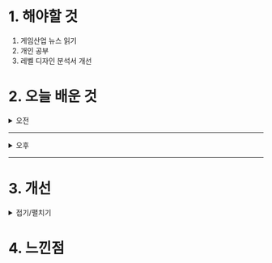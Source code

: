 
# 1. 해야할 것

1. 게임산업 뉴스 읽기 
2. 개인 공부  
3. 레벨 디자인 분석서 개선



# 2. 오늘 배운 것

<details>
<summary>오전</summary>

## 오늘의 뉴스
### 요약
■ ‘몬스터헌터 나우’, 글로벌 라이브 이벤트로 전 세계 헌터 모인다
나이언틱은 캡콤의 IP와 지원을 받아 공동 개발한 몬스터 수렵 게임 ‘Monster Hunter Now(몬스터헌터 나우)’의 라이브 이벤트 ‘Monster Hunter Now Carnival: Global’의 티켓판매를 시작했다고 16일 밝혔습니다. 이번 글로벌 이벤트 티켓을 구입하면 오는 11월 2일, 3일 양일간 전 세계 어디에서나 이벤트 혜택과 특별한 퀘스트를 얻어 게임을 즐길 수 있습니다.

■ 넥슨, 유저와 '도토리하우스'에 따뜻한 마음 전한다
넥슨재단은 '서울대학교병원 넥슨어린이통합케어센터 도토리하우스(이하 '도토리하우스')'와 함께하는 10월 '착한선물 & 착한유저 릴레이 이벤트'를 진행한다고 16일 밝혔습니다. 또한, 오는 11월 4일에 개소 1주년을 맞이하는 '도토리하우스'의 모든 병상에 착한 유저들의 축하하는 마음을 모아 중증 소아 환자들이 즐거운 시간을 보낼 수 있도록 착한선물 태블릿을 전달할 예정입니다.

■ 25년 만에 모바일 재탄생 ‘메틴’, 구글플레이 피처드 선정
‘메틴: 파멸의 서곡’은 2000년 전 나이판 대륙에 악마 메그라에 의해 만들어진 여덟 개의 사악한 원석이 떨어지며 나타난 악의 권속 메틴을 물리치며, 악마 메그라를 소멸시킬 영웅을 기다리는 시나리오 기반의 2D 클래식 MMORPG로 기존 PC 온라인 게임을 모바일에 맞게 UI 및 게임 구성을 완전 새롭게 개발했습니다. 

■ 젠지 발로란트 선수 스트리밍, SOOP에서 만난다
SOOP에서 '젠지(Gen.G)' 발로란트 팀 선수들의 다양한 모습을 지켜볼 수 있게 됐습니다. 이번 스트리밍 파트너십을 통해 유저들은 SOOP 라이브 스트리밍 콘텐츠를 통해 젠지 발로란트팀 선수들과 소통할 수 있게 됐습니다.

■ 건재한 드래곤볼, 스파킹 제로 출시 하루 만에 300만 장 돌파 
시리즈의 최신작 '드래곤볼 스파킹! 제로'가 발매 24시간 만에 전 세계 누적 판매량 300만 장을 돌파했다고 발표했습니다. '드래곤볼 스파킹! 제로'가 발매 24시간 만에 전 세계 누적 판매량 300만 장을 돌파했습니다.

■ LCK 3팀 동반 준결승 갈까? 월즈 8강 예고
2024 리그 오브 레전드 월드 챔피언십에 LCK 대표로 출전한 한화생명e스포츠와 젠지, T1이 8강 무대에 오릅니다. 올해 LCK 서머를 우승하면서 인수 창단 이래 처음으로 LCK 정상에 오른 한화생명e스포츠가 18일(금) 'LPL 1번 시드'인 빌리빌리 게이밍을 상대합니다.

■ 연막탄으로 혼란 야기 지나 추가, ‘워킹데드: 올스타즈’
컴투스홀딩스는 수집형 RPG '워킹데드: 올스타즈'의 글로벌 업데이트를 진행한다고 16일 밝혔습니다. 지나의 다양한 스킬들은 '캐릭터 무료 체험' 이벤트를 통해 체험해볼 수 있습니다.

■ 표 없는 나도 넥슨 '아이콘 매치' 본다, SOOP에서 중계
SOOP에서 '드로그바', '퍼디난드' 등 레전드 선수들이 출전하는 축구 경기를 시청할 수 있게 됐습니다. SOOP은 오는 19일과 20일 양일간 넥슨(대표 강대현∙김정욱)이 서비스하는 정통 온라인 축구게임 'EA SPORTS FC™ Online(이하 'FC 온라인')', 'EA SPORTS FC™ Mobile(이하 'FC 모바일')'에서 진행하는 전 세계 레전드 축구 선수들의 경기 '2024 넥슨 아이콘 매치(이하 '아이콘 매치')를 글로벌 생중계한다고 밝혔습니다.

■ GRIS 개발사의 신작, '네바' 정식 출시
글로벌 인디게임 퍼블리셔 디볼버디지털(Devolver Digital Inc)은 자사 퍼블리싱, 노마다 스튜디오(Nomada Studio) 개발의 신작 '네바(Neva)'가 한국시간 10월 16일, PC와 플레이스테이션 4, 5 및 XBOX S/X, 닌텐도 스위치를 통해 발매되었다고 밝혔습니다. 노마다 스튜디오의 전작인 '그리스(GRIS)'에서 보여준 그들만의 아름다운 세계를 기반으로, 플레이어는 섬세한 예술적 디자인과 정교한 애니메이션, 그리고 작곡가 베를리니스트(Berlinist)가 제작한 오리지널 사운드트랙이 어우러진 세계를 탐험하게 됩니다.

■ '더 파이널스' e스포츠 대회, '코리아 오픈 시즌4' 참가자 모집
넥슨 (공동 대표 강대현∙김정욱)은 15일 자회사 엠바크 스튜디오(대표 패트릭 쇠더룬드)에서 개발한 팀 기반 FPS 게임 '더 파이널스(THE FINALS®)'의 e스포츠 대회 '더 파이널스 코리아 오픈 시즌4'의 참가자를 모집한다고 밝혔습니다. '더 파이널스 코리아 오픈 시즌4'는 누구나 참여해 승리를 거머쥘 수 있는 아마추어 e스포츠 대회로, 10월과 11월 각 '최강자전'에서 좋은 성적을 거둔 상위 4개 팀이 12월 '챔피언십'에서 결승을 치르게 됩니다.

■ 소니드, 투바이트와 협력해 게임 사업 본격 진출
소니드가 게임 사업 진출을 본격화하기 위해 게임개발 사업부를 신설할 예정이라고 15일 밝혔습니다. 소니드 측은 신규 선임된 투바이트 함영철 대표가 2021년부터 만들어 온 게임개발 스튜디오와 협력하기 위해 이번 게임 개발 사업부 신설을 추진하게 됐으며, 향후 역량 강화를 위해서 게임 개발사 인수도 적극 추진할 계획이라고 밝혔습니다.

■ 컴투스, 신작 VR 게임 '히어로즈배틀' 출시 예정
컴투스(대표 남재관)의 자회사 컴투스로카가 신작 VR(Virtual Reality)/MR(Mixed Reality) 게임인 '히어로즈배틀: 다크소드(이하 히어로즈배틀)'를 오는 11월 1일 메타 퀘스트 플랫폼에 출시한다고 밝혔
습니다. '히어로즈배틀'은 VR 및 MR 환경에서 즐길 수 있는 1 대 1 전략 테이블탑 액션 게임으로, 실시간 전략 시뮬레이션 장르와 카드 배틀 장르의 재미를 동시에 즐길 수 있습니다.

■ 아프리카TV, 국내 플랫폼명 SOOP으로 통일
라이브 스트리밍 플랫폼 아프리카TV가 18년 만에 'SOOP'이라는 새 이름을 도입합니다. SOOP은 국내 라이브 스트리밍 플랫폼 '아프리카TV'의 명칭을 'SOOP'으로 새로 도입했다고 15일 밝혔습니다.

■ 데스티니 모바일 버전, '데스티니: 라이징' 공개
넷이즈가 모바일 RPG 슈터 '데스티니: 라이징'을 공개했습니다. 데스티니: 라이징은 번지로부터 공식 라이선스를 확보해 개발된 게임으로, 무료 모바일 게임으로 출시될 예정입니다. 데스티니: 라이징은 현재 공식 홈페이지를 통해 11월 시작될 비공개 테스트의 참가 신청을 받고 있습니다. 자세한 정보는 공식 홈페이지에서 확인할 수 있습니다.

■ 넷마블, 지스타 2024 신작 2종 출품한다 
넷마블(대표 권영식, 김병규)이 지스타 2024에 '왕좌의 게임: 킹스로드'와 '몬길: 스타 다이브', 신작 2종을 출품합니다. 이번 왕좌의 게임: 킹스로드 지스타 2024 시연존에서는 오픈월드로 구현된 웨스 
테로스 대륙에서 전개되는 킹스로드 오리지널 스토리를 공개합니다.

■ 델타 포스, 스팀 넥스트 페스트 통해 체험판 공개
레벨 인피니트(Level Infinite)는 티미 스튜디오(TiMi Studio) 그룹의 팀 제이드가 개발하고, 자사가 서비스 예정인 온라인 FPS 게임 '델타 포스'의 체험판을 스팀 넥스트 페스트를 통해 공개한다고 14일
 밝혔습니다. 이번 '스팀 넥스트 페스트'를 통해 모든 스팀 이용자는 태평양 표준시 기준 10월 14일부터 21일까지 게임 체험판을 플레이할 수 있게 됩니다.

■ 나이언틱 '포켓몬 GO', 거다이맥스 최초로 등장한다
나이언틱의 리얼 월드 게임 Pokémon GO에 거다이맥스 포켓몬이 최초로 등장합니다. 파워스폿에서 거다이맥스 포켓몬과 싸울 때에는 "Pokémon GO" 역사상 최초로 한 번에 최대 40명의 트레이너가 맥스 파티클을 사용해 배틀에 참가할 수 있습니다.
****
## 레벨 디자인 분석서 개선
### 기획 의도 디테일

</details>

****

<details>
<summary>오후</summary>


</details>

****


# 3. 개선


<details>
<summary>접기/펼치기</summary>


</details>



# 4. 느낀점


